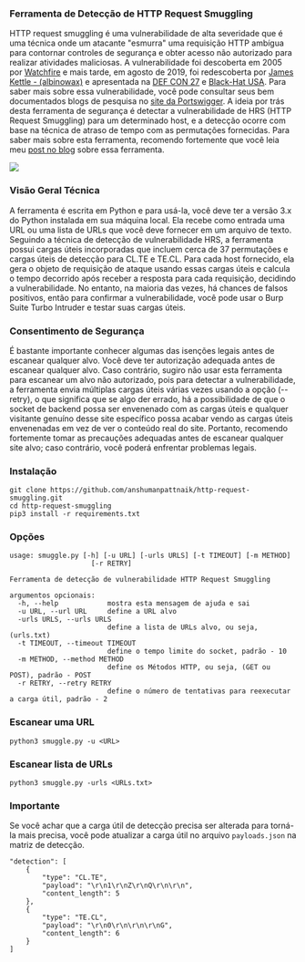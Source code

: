 
### **Ferramenta de Detecção de HTTP Request Smuggling**

HTTP request smuggling é uma vulnerabilidade de alta severidade que é uma técnica onde um atacante "esmurra" uma requisição HTTP ambígua para contornar controles de segurança e obter acesso não autorizado para realizar atividades maliciosas. A vulnerabilidade foi descoberta em 2005 por [Watchfire](https://www.cgisecurity.com/lib/HTTP-Request-Smuggling.pdf) e mais tarde, em agosto de 2019, foi redescoberta por [James Kettle - (albinowax)](https://twitter.com/albinowax) e apresentada na [DEF CON 27](https://www.youtube.com/watch?v=w-eJM2Pc0KI) e [Black-Hat USA](https://www.youtube.com/watch?v=_A04msdplXs). Para saber mais sobre essa vulnerabilidade, você pode consultar seus bem documentados blogs de pesquisa no [site da Portswigger](https://portswigger.net/research/http-desync-attacks-request-smuggling-reborn). A ideia por trás desta ferramenta de segurança é detectar a vulnerabilidade de HRS (HTTP Request Smuggling) para um determinado host, e a detecção ocorre com base na técnica de atraso de tempo com as permutações fornecidas. Para saber mais sobre esta ferramenta, recomendo fortemente que você leia meu [post no blog](https://hackbotone.com/blog/http-request-smuggling-detection-tool) sobre essa ferramenta.

<img src="screenshots/thumbnail.png"/>

### **Visão Geral Técnica**

A ferramenta é escrita em Python e para usá-la, você deve ter a versão 3.x do Python instalada em sua máquina local. Ela recebe como entrada uma URL ou uma lista de URLs que você deve fornecer em um arquivo de texto. Seguindo a técnica de detecção de vulnerabilidade HRS, a ferramenta possui cargas úteis incorporadas que incluem cerca de 37 permutações e cargas úteis de detecção para CL.TE e TE.CL. Para cada host fornecido, ela gera o objeto de requisição de ataque usando essas cargas úteis e calcula o tempo decorrido após receber a resposta para cada requisição, decidindo a vulnerabilidade. No entanto, na maioria das vezes, há chances de falsos positivos, então para confirmar a vulnerabilidade, você pode usar o Burp Suite Turbo Intruder e testar suas cargas úteis.

### **Consentimento de Segurança**

É bastante importante conhecer algumas das isenções legais antes de escanear qualquer alvo. Você deve ter autorização adequada antes de escanear qualquer alvo. Caso contrário, sugiro não usar esta ferramenta para escanear um alvo não autorizado, pois para detectar a vulnerabilidade, a ferramenta envia múltiplas cargas úteis várias vezes usando a opção (--retry), o que significa que se algo der errado, há a possibilidade de que o socket de backend possa ser envenenado com as cargas úteis e qualquer visitante genuíno desse site específico possa acabar vendo as cargas úteis envenenadas em vez de ver o conteúdo real do site. Portanto, recomendo fortemente tomar as precauções adequadas antes de escanear qualquer site alvo; caso contrário, você poderá enfrentar problemas legais.

### **Instalação**

```
git clone https://github.com/anshumanpattnaik/http-request-smuggling.git
cd http-request-smuggling
pip3 install -r requirements.txt
```

### **Opções**

```
usage: smuggle.py [-h] [-u URL] [-urls URLS] [-t TIMEOUT] [-m METHOD]
                    [-r RETRY]

Ferramenta de detecção de vulnerabilidade HTTP Request Smuggling

argumentos opcionais:
  -h, --help            mostra esta mensagem de ajuda e sai
  -u URL, --url URL     define a URL alvo
  -urls URLS, --urls URLS
                        define a lista de URLs alvo, ou seja, (urls.txt)
  -t TIMEOUT, --timeout TIMEOUT
                        define o tempo limite do socket, padrão - 10
  -m METHOD, --method METHOD
                        define os Métodos HTTP, ou seja, (GET ou POST), padrão - POST
  -r RETRY, --retry RETRY
                        define o número de tentativas para reexecutar a carga útil, padrão - 2
```

### **Escanear uma URL**

```
python3 smuggle.py -u <URL>
```

### **Escanear lista de URLs**

```
python3 smuggle.py -urls <URLs.txt>
```

### **Importante**

Se você achar que a carga útil de detecção precisa ser alterada para torná-la mais precisa, você pode atualizar a carga útil no arquivo `payloads.json` na matriz de detecção.

```
"detection": [
	{
		"type": "CL.TE",
		"payload": "\r\n1\r\nZ\r\nQ\r\n\r\n",
		"content_length": 5
	},
	{
		"type": "TE.CL",
		"payload": "\r\n0\r\n\r\n\r\nG",
		"content_length": 6
	}
]
```


